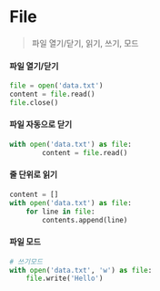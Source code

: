 # File

> 파일 열기/닫기, 읽기, 쓰기, 모드



#### 파일 열기/닫기

```python
file = open('data.txt')
content = file.read()
file.close()
```

#### 파일 자동으로 닫기

```python
with open('data.txt') as file:
    	content = file.read()
```

#### 줄 단위로 읽기

```python
content = []
with open('data.txt') as file:
	for line in file:
        contents.append(line)
```

#### 파일 모드

```python
# 쓰기모드
with open('data.txt', 'w') as file:
    file.write('Hello')
```

